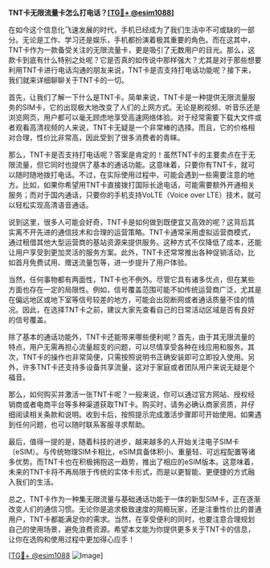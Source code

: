 **TNT卡无限流量卡怎么打电话？[[TG💪+ @esim1088](https://t.me/s/esim1088)]**

在如今这个信息化飞速发展的时代，手机已经成为了我们生活中不可或缺的一部分。无论是工作、学习还是娱乐，手机都扮演着极其重要的角色。而在这其中，TNT卡作为一款备受关注的无限流量卡，更是吸引了无数用户的目光。那么，这款卡到底有什么特别之处呢？它是否真的如传说中那样强大？尤其是对于那些想要利用TNT卡进行电话沟通的朋友来说，TNT卡是否支持打电话功能呢？接下来，我们就来详细聊聊关于TNT卡的一切。

首先，让我们了解一下什么是TNT卡。简单来说，TNT卡是一种提供无限流量服务的SIM卡，它的出现极大地改变了人们的上网方式。无论是刷视频、听音乐还是浏览网页，用户都可以毫无顾虑地享受高速网络体验。对于经常需要下载大文件或者观看高清视频的人来说，TNT卡无疑是一个非常棒的选择。而且，它的价格相对合理，性价比非常高，因此受到了很多消费者的青睐。

那么，TNT卡是否支持打电话呢？答案是肯定的！虽然TNT卡的主要卖点在于无限流量，但它同时也提供了基本的通话功能。这意味着，只要你有TNT卡，就可以随时随地拨打电话。不过，在实际使用过程中，可能会遇到一些需要注意的地方。比如，如果你希望用TNT卡直接拨打国际长途电话，可能需要额外开通相关服务；而对于国内通话，只要你的手机支持VoLTE（Voice over LTE）技术，就可以轻松实现高清语音通话。

说到这里，很多人可能会好奇，TNT卡是如何做到既便宜又高效的呢？这背后其实离不开先进的通信技术和合理的运营策略。TNT卡通常采用虚拟运营商模式，通过租借其他大型运营商的基站资源来提供服务。这种方式不仅降低了成本，还能让用户享受到更加灵活的服务方案。此外，TNT卡还常常推出各种促销活动，比如首月免费试用、赠送流量包等，进一步提升了用户体验。

当然，任何事物都有两面性，TNT卡也不例外。尽管它具有诸多优点，但在某些方面也存在一定的局限性。例如，信号覆盖范围可能不如传统运营商广泛，尤其是在偏远地区或地下室等信号较差的地方，可能会出现断网或者通话质量不佳的情况。因此，在选择TNT卡之前，建议大家先查看自己的日常活动区域是否有良好的信号覆盖。

除了基本的通话功能外，TNT卡还能带来哪些便利呢？首先，由于其无限流量的特点，用户无需再担心流量超支的问题，可以尽情享受各种在线应用和服务。其次，TNT卡的操作也非常简便，只需按照说明书正确安装即可立即投入使用。另外，许多TNT卡还支持多设备共享流量，这对于家庭或者团队用户来说无疑是个福音。

那么，如何购买并激活一张TNT卡呢？一般来说，你可以通过官方网站、授权经销商或者电商平台等多种渠道获取TNT卡。购买时，请务必确认商家资质，并仔细阅读相关条款和说明。收到卡后，按照提示完成激活步骤即可开始使用。如果遇到任何问题，也可以随时联系客服寻求帮助。

最后，值得一提的是，随着科技的进步，越来越多的人开始关注电子SIM卡（eSIM）。与传统物理SIM卡相比，eSIM具备体积小、重量轻、可远程配置等诸多优势。而TNT卡也在积极拥抱这一趋势，推出了相应的eSIM版本。这意味着，未来的TNT卡将不再局限于传统的实体卡形式，而是以更智能、更便捷的方式融入我们的生活。

总之，TNT卡作为一种集无限流量与基础通话功能于一体的新型SIM卡，正在逐渐改变人们的通信习惯。无论你是追求极致速度的网瘾玩家，还是注重性价比的普通用户，TNT卡都能满足你的需求。当然，在享受便利的同时，也要注意合理规划自己的使用场景，避免浪费资源。希望本文能为你提供更多关于TNT卡的信息，让你在选购和使用过程中更加得心应手！

[[TG💪+ @esim1088](https://t.me/s/esim1088) ![Image](https://i.postimg.cc/4NQfJmqS/Snipaste-2025-05-13-00-14-12.png)]
